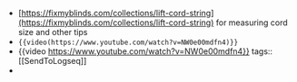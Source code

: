 - [https://fixmyblinds.com/collections/lift-cord-string](https://fixmyblinds.com/collections/lift-cord-string) for measuring cord size and other tips
- `{{video(https://www.youtube.com/watch?v=NW0e00mdfn4)}}`
- {{video https://www.youtube.com/watch?v=NW0e00mdfn4}}
  tags:: [[SendToLogseq]]
-